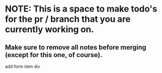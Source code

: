 # NOTE: This is a space to make todo's for the pr / branch that you are currently working on. 
Make sure to remove all notes before merging (except for this one, of course).
----------------------------------------------------------------------------------------------------
add form item div
